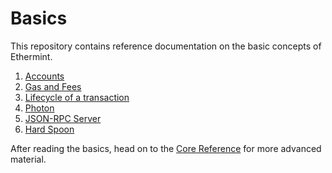 <!--
order: false
parent:
  order: 3
-->

# Basics

This repository contains reference documentation on the basic concepts of Ethermint.

1. [Accounts](./accounts.md)
2. [Gas and Fees](./gas.md)
3. [Lifecycle of a transaction](./transactions.md)
4. [Photon](./photon.md)
5. [JSON-RPC Server](./json_rpc.md)
6. [Hard Spoon](./hard_spoon.md)

After reading the basics, head on to the [Core Reference](../core/README.md) for more advanced material.
